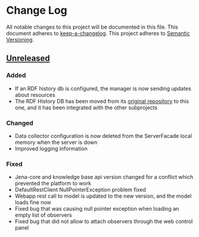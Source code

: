 # Change Log
All notable changes to this project will be documented in this file.
This document adheres to [keep-a-changelog].
This project adheres to [Semantic Versioning](http://semver.org/).

## [Unreleased][unreleased]
[unreleased]: https://github.com/deib-polimi/tower4clouds/compare/v0.1...develop

### Added
- If an RDF history db is configured, the manager is now sending updates about resources
- The RDF History DB has been moved from its [original repository](https://github.com/deib-polimi/modaclouds-history-db) to this one, and it has been integrated with the other subprojects

### Changed
- Data collector configuration is now deleted from the ServerFacade local memory when the server is down
- Improved logging information

### Fixed
- Jena-core and knowledge base api version changed for a conflict which prevented the platform to work
- DefaultRestClient NullPointerException problem fixed
- Webapp rest call to model is updated to the new version, and the model loads fine now
- Fixed bug that was causing null pointer exception when loading an empty list of observers
- Fixed bug that did not allow to attach observers through the web control panel


[keep-a-changelog]: https://github.com/olivierlacan/keep-a-changelog
